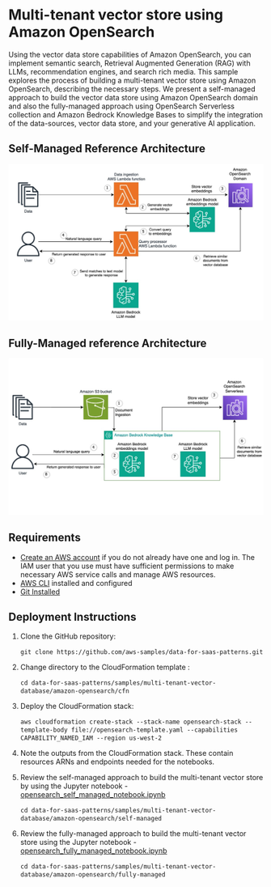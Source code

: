 # Multi-tenant vector store using Amazon OpenSearch

Using the vector data store capabilities of Amazon OpenSearch, you can implement semantic search, Retrieval Augmented Generation (RAG) with LLMs, recommendation engines, and search rich media. This sample explores the process of building a multi-tenant vector store using Amazon OpenSearch, describing the necessary steps. We present a self-managed approach to build the vector data store using Amazon OpenSearch domain and also the fully-managed approach using OpenSearch Serverless collection and Amazon Bedrock Knowledge Bases to simplify the integration of the data-sources, vector data store, and your generative AI application.

## Self-Managed Reference Architecture

![arch diagram](./images/os_self-managed_arch.jpg)

## Fully-Managed reference Architecture

![arch diagram](./images/os_fully_managed_arch.jpg)



## Requirements

* [Create an AWS account](https://portal.aws.amazon.com/gp/aws/developer/registration/index.html) if you do not already have one and log in. The IAM user that you use must have sufficient permissions to make necessary AWS service calls and manage AWS resources.
* [AWS CLI](https://docs.aws.amazon.com/cli/latest/userguide/install-cliv2.html) installed and configured
* [Git Installed](https://git-scm.com/book/en/v2/Getting-Started-Installing-Git)

## Deployment Instructions

1. Clone the GitHub repository:
    ``` 
    git clone https://github.com/aws-samples/data-for-saas-patterns.git
    ```
2. Change directory to the CloudFormation template :
    ```
    cd data-for-saas-patterns/samples/multi-tenant-vector-database/amazon-opensearch/cfn
    ```
3. Deploy the CloudFormation stack:
    ```
    aws cloudformation create-stack --stack-name opensearch-stack --template-body file://opensearch-template.yaml --capabilities CAPABILITY_NAMED_IAM --region us-west-2
    ```
    
4. Note the outputs from the CloudFormation stack. These contain resources ARNs and endpoints needed for the notebooks.

5. Review the self-managed approach to build the multi-tenant vector store by using the Jupyter notebook - [opensearch_self_managed_notebook.ipynb](self-managed/opensearch_self_managed_notebook.ipynb)
    ```
    cd data-for-saas-patterns/samples/multi-tenant-vector-database/amazon-opensearch/self-managed 
    ```
6. Review the fully-managed approach to build the multi-tenant vector store using the Jupyter notebook - [opensearch_fully_managed_notebook.ipynb](fully-managed/opensearch_fully_managed_notebook.ipynb)
    ```
    cd data-for-saas-patterns/samples/multi-tenant-vector-database/amazon-opensearch/fully-managed 
    ```
